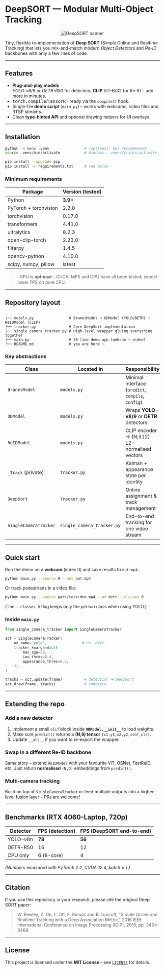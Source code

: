 # DeepSORT — Modular Multi-Object Tracking

<p align="center">
  <img src="https://placehold.co/1000x200?text=DeepSORT" alt="DeepSORT banner"/>
</p>

Tiny, flexible re-implementation of **Deep SORT** (Simple Online and Realtime Tracking) that lets you mix-and-match modern
*Object Detectors* and *Re-ID* backbones with only a few lines of code.

---

## Features

* **Plug-and-play models**  
  *YOLO-v8/9* or *DETR-R50* for detection, **CLIP** ViT-B/32 for Re-ID – add more in minutes.
* <kbd>torch.compile</kbd>/<kbd>TensorRT</kbd> ready via the `compile()` hook.
* Single-file **demo script** (`main.py`) – works with webcams, video files and RTSP streams.
* Clean **type-hinted API** and optional drawing helpers for UI overlays.

---

## Installation

```bash
python -m venv .venv                # (optional, but recommended)
source .venv/bin/activate           # Windows: .venv\Scripts\activate

pip install --upgrade pip
pip install -r requirements.txt     # see below
```

### Minimum requirements

| Package          | Version (tested) |
|------------------|------------------|
| Python           | **3.9+**         |
| PyTorch + torchvision | 2.2.0        |
| torchvision      | 0.17.0           |
| transformers     | 4.41.0           |
| ultralytics      | 8.2.3            |
| open-clip-torch  | 2.23.0           |
| filterpy         | 1.4.5            |
| opencv-python    | 4.10.0           |
| scipy, numpy, pillow | latest       |

> ℹ️ GPU is **optional** – CUDA, MPS and CPU have all been tested; expect lower FPS on pure CPU.

---

## Repository layout

```text
.
├── models.py                # BranesModel ➜ ODModel (YOLO/DETR) + ReIDModel (CLIP)
├── tracker.py               # Core DeepSort implementation
├── single_camera_tracker.py # High-level wrapper gluing everything together
├── main.py                  # 20-line demo app (webcam ↔ video)
└── README.md                # you are here ✨
```

### Key abstractions

| Class                | Located in           | Responsibility                               |
|----------------------|----------------------|----------------------------------------------|
| `BranesModel`        | `models.py`          | Minimal interface (`predict`, `compile`, `config`) |
| `ODModel`            | `models.py`          | Wraps **YOLO-v8/9** or **DETR** detectors     |
| `ReIDModel`          | `models.py`          | CLIP encoder → (N,512) L2-normalised vectors  |
| `_Track` (private)   | `tracker.py`         | Kalman + appearance state per identity        |
| `DeepSort`           | `tracker.py`         | Online assignment & track management          |
| `SingleCameraTracker`| `single_camera_tracker.py` | End-to-end tracking for one video stream |

---

## Quick start

Run the demo on a **webcam** (index 0) and save results to `out.mp4`:

```bash
python main.py --source 0 --out out.mp4
```

Or track pedestrians in a video file:

```bash
python main.py --source path/to/video.mp4 --od detr --classes 0
```

(The `--classes 0` flag keeps only the *person* class when using YOLO.)

### Inside `main.py`

```python
from single_camera_tracker import SingleCameraTracker

sct = SingleCameraTracker(
    od_name="yolo",                # or 'detr'
    tracker_kwargs=dict(
        max_age=50,
        iou_thres=0.4,
        appearance_thres=0.5,
    ),
)

tracks = sct.update(frame)          # detection ➜ DeepSort
sct.draw(frame, tracks)             # annotate
```

---

## Extending the repo

### Add a new detector
1. Implement a small `elif` block inside **`ODModel.__init__`** to load weights.
2. Make sure `predict()` returns a **(N,6) tensor** `[x1,y1,x2,y2,conf,cls]`.
3. Update `__all__` if you want to re-export the wrapper.

### Swap in a different Re-ID backbone
Same story – extend `ReIDModel` with your favourite ViT, OSNet, FastReID, etc.
Just return **normalised** `(N,D)` embeddings from `predict()`.

### Multi-camera tracking
Build on top of `SingleCameraTracker` or feed multiple outputs into a higher-level fusion layer – PRs are welcome!

---

## Benchmarks (RTX 4060-Laptop, 720p)

| Detector | FPS (detection) | FPS (DeepSORT end-to-end) |
|----------|-----------------|---------------------------|
| YOLO-v8n | **78**          | **56**                    |
| DETR-R50 | 16              | 12                        |
| CPU only | 6 (8-core)      | 4                         |

*(Numbers measured with PyTorch 2.2, CUDA 12.4, batch = 1.)*

---

## Citation
If you use this repository in your research, please cite the original Deep SORT paper:

> W. Bewley, Z. Ge, L. Ott, F. Ramos and B. Upcroft, "Simple Online and Realtime Tracking with a Deep Association Metric," 2016 IEEE International Conference on Image Processing (ICIP), 2016, pp. 3464-3468.

---

## License

This project is licensed under the **MIT License** – see [`LICENSE`](LICENSE) for details.
